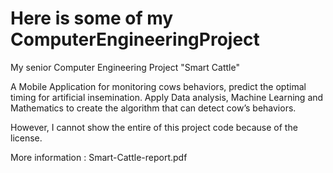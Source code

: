 # Here is some of my ComputerEngineeringProject

My senior Computer Engineering Project "Smart Cattle"

A Mobile Application for monitoring cows behaviors, predict the optimal timing for artificial insemination.
Apply Data analysis, Machine Learning and Mathematics to create the algorithm that can detect cow’s behaviors.

However, I cannot show the entire of this project code because of the license.

More information : Smart-Cattle-report.pdf




